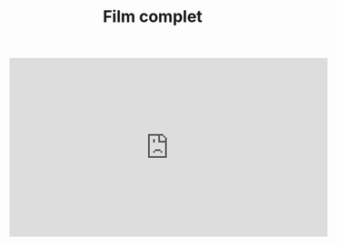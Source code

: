 ﻿---
title: "Film complet"
permalink: /96h-2018/film/
sidebar:
  nav: "96h_2018"
---

<iframe width="560" height="315" src="https://www.youtube.com/embed/noOB4N_qLbs?rel=0&amp;start=230" frameborder="0" allow="autoplay; encrypted-media" allowfullscreen></iframe>
